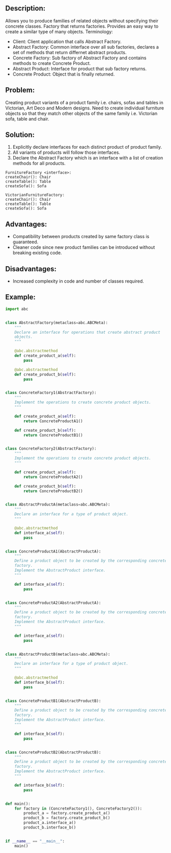 ## Description:
Allows you to produce families of related objects without specifying their concrete classes. Factory that returns factories. Provides an easy way to create a similar type of many objects. Terminology:
- Client: Client application that calls Abstract Factory.
- Abstract Factory: Common interface over all sub factories, declares a set of methods that return differnet abstract products.
- Concrete Factory: Sub factory of Abstract Factory and contains methods to create Concrete Product.
- Abstract Product: Interface for product that sub factory returns.
- Concrete Product: Object that is finally returned.

## Problem:
Creating product variants of a product family i.e. chairs, sofas and tables in Victorian, Art Deco and Modern designs. Need to create individual furniture objects so that they match other objects of the same family i.e. Victorian sofa, table and chair. 

## Solution:
1) Explicitly declare interfaces for each distinct product of product family. 
2) All variants of products will follow those interfaces. 
3) Declare the Abstract Factory which is an interface with a list of creation methods for all products.

```
FurnitureFactory <interface>:
createChair(): Chair
createTable(): Table
createSofa(): Sofa

VictorianFurnitureFactory:
createChair(): Chair
createTable(): Table
createSofa(): Sofa
```

## Advantages:
- Compatibility between products created by same factory class is guaranteed.
- Cleaner code since new product families can be introduced without breaking existing code.

## Disadvantages:
- Increased complexity in code and number of classes required.

## Example:
```python
import abc


class AbstractFactory(metaclass=abc.ABCMeta):
    """
    Declare an interface for operations that create abstract product
    objects.
    """

    @abc.abstractmethod
    def create_product_a(self):
        pass

    @abc.abstractmethod
    def create_product_b(self):
        pass


class ConcreteFactory1(AbstractFactory):
    """
    Implement the operations to create concrete product objects.
    """

    def create_product_a(self):
        return ConcreteProductA1()

    def create_product_b(self):
        return ConcreteProductB1()


class ConcreteFactory2(AbstractFactory):
    """
    Implement the operations to create concrete product objects.
    """

    def create_product_a(self):
        return ConcreteProductA2()

    def create_product_b(self):
        return ConcreteProductB2()


class AbstractProductA(metaclass=abc.ABCMeta):
    """
    Declare an interface for a type of product object.
    """

    @abc.abstractmethod
    def interface_a(self):
        pass


class ConcreteProductA1(AbstractProductA):
    """
    Define a product object to be created by the corresponding concrete
    factory.
    Implement the AbstractProduct interface.
    """

    def interface_a(self):
        pass


class ConcreteProductA2(AbstractProductA):
    """
    Define a product object to be created by the corresponding concrete
    factory.
    Implement the AbstractProduct interface.
    """

    def interface_a(self):
        pass


class AbstractProductB(metaclass=abc.ABCMeta):
    """
    Declare an interface for a type of product object.
    """

    @abc.abstractmethod
    def interface_b(self):
        pass


class ConcreteProductB1(AbstractProductB):
    """
    Define a product object to be created by the corresponding concrete
    factory.
    Implement the AbstractProduct interface.
    """

    def interface_b(self):
        pass


class ConcreteProductB2(AbstractProductB):
    """
    Define a product object to be created by the corresponding concrete
    factory.
    Implement the AbstractProduct interface.
    """

    def interface_b(self):
        pass


def main():
    for factory in (ConcreteFactory1(), ConcreteFactory2()):
        product_a = factory.create_product_a()
        product_b = factory.create_product_b()
        product_a.interface_a()
        product_b.interface_b()


if __name__ == "__main__":
    main()
```
